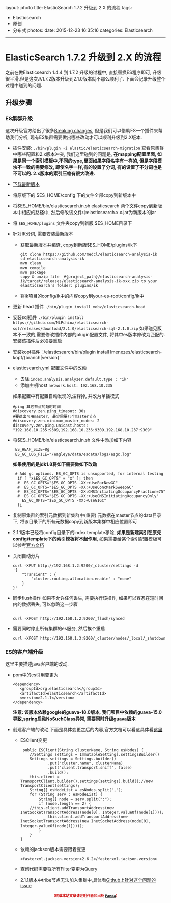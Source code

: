 layout: photo
title: ElasticSearch 1.7.2 升级到 2.X 的流程
tags:
  - Elasticsearch
  - 原创
  - 分布式
photos:
date: 2015-12-23 16:35:16
categories: Elasticsearch
---

# ElasticSearch 1.7.2 升级到 2.X 的流程

之前在做Elasticsearch 1.4.4 到 1.7.2 升级的过程中, 直接替换ES程序即可, 升级很平滑.但是这次从1.7.2版本升级到2.1.0版本就不那么顺利了. 下面会记录升级整个过程中碰到的问题.

<!--more-->

## 升级步骤

### ES集群升级

这次升级官方给出了很多[Breaking changes](https://www.elastic.co/guide/en/elasticsearch/reference/master/breaking-changes.html), 但是我们可以借助ES一个插件来帮助我们分析, 现有ES集群需要做出哪些改动才可以顺利升级到2.X版本.

* 插件安装: `./bin/plugin -i elastic/elasticsearch-migration`
	查看原集群中哪些配置和2.x版本冲突, 我们这里碰到的问题是, **在mapping配置里面, 如果是同一个索引模板中,不同的type,里面如果字段名字有一样的, 但是字段模块不一致的需要修改, 即使名字一样,有的设置了分词, 有的设置了不分词也是不可以的. 2.x版本的索引压缩有很大改进.** 

* [下载最新版本](https://download.elasticsearch.org/elasticsearch/release/org/elasticsearch/distribution/zip/elasticsearch/2.1.1/elasticsearch-2.1.1.zip)

* 将原版下的 $ES_HOME/config 下的文件全部copy到新版本中

* 将$ES_HOME/bin/elasticsearch.in.sh elasticsearch 两个文件copy到新版本中相应的路径中, 然后修改该文件中elasticsearch.x.x.jar为新版本的jar

* 将 `$ES_HOME/plugins` 文件夹copy到新版 $ES_HOME目录下

* 针对IK分词, 需要安装最新版本
	* 获取最新版本并编译, copy到新版$ES_HOME/plugins/ik下
	
		```
		git clone https://github.com/medcl/elasticsearch-analysis-ik
		cd elasticsearch-analysis-ik
		mvn clean
		mvn compile
		mvn package
		copy & unzip file  #{project_path}/elasticsearch-analysis-ik/target/releases/elasticsearch-analysis-ik-xxx.zip to your elasticsearch's folder: plugins/ik
		```

	* 将ik项目的config/ik中的内容copy到your-es-root/config/ik中
	
* 更新 head 插件
	`./bin/plugin install mobz/elasticsearch-head`
	
* 安装sql插件
	`./bin/plugin install https://github.com/NLPchina/elasticsearch-sql/releases/download/2.1.0/elasticsearch-sql-2.1.0.zip`
	如果碰见版本不一致的,需要修改插件内部的plugin配置文件, 将其中es版本修改为匹配的.
	安装该插件后必须要重启
	
* 安装kopf插件
	'./elasticsearch/bin/plugin install lmenezes/elasticsearch-kopf/{branch|version}'
	
* elasticsearch.yml 配置文件中的改动
	* 去除 `index.analysis.analyzer.default.type : "ik"`
	* 添加主机host `network.host: 192.168.10.235`

	如果配置中有配置自动发现的,注释掉, 并改为单播模式
	
	```
	#ping 其它节点的超时时间
	#discovery.zen.ping_timeout: 30s
	#要选出可用master, 最少需要几个master节点
	#discovery.zen.minimum_master_nodes: 2
	discovery.zen.ping.unicast.hosts: "192.168.10.235:9309,192.168.10.236:9309,192.168.10.237:9309"
	```

* 将$ES_HOME/bin/elasticsearch.in.sh 文件中添加如下内容
	
	```
	 ES_HEAP_SIZE=8g
	 ES_GC_LOG_FILE="/eagleye/data/esdata/logs/esgc.log"
   ```
  	**如果使用的是jdk1.8将如下需要做如下改动**
   
  ```
   # Add gc options. ES_GC_OPTS is unsupported, for internal testing
	if [ "x$ES_GC_OPTS" = "x" ]; then
	#  ES_GC_OPTS="$ES_GC_OPTS -XX:+UseParNewGC"
	#  ES_GC_OPTS="$ES_GC_OPTS -XX:+UseConcMarkSweepGC"
	#  ES_GC_OPTS="$ES_GC_OPTS -XX:CMSInitiatingOccupancyFraction=75"
	#  ES_GC_OPTS="$ES_GC_OPTS -XX:+UseCMSInitiatingOccupancyOnly"
	  ES_GC_OPTS="$ES_GC_OPTS -XX:+UseG1GC"
	fi
  ```
	
* 复制原集群的索引元数据到新集群中(重要)
	元数据在master节点的data目录下, 将该目录下的所有元数据copy到新版本集群中相应位置即可
	
* 2.1.1版本已经将config目录下的index template移除, **如果是新建索引在原先config/template下的索引模板将不起作用**, 如果需要给某个索引配置模板可以参考[官方文档](https://www.elastic.co/guide/en/elasticsearch/reference/current/indices-templates.html#indices-templates)

* 关闭自动分片

	```
	curl -XPUT http://192.168.1.2:9200/_cluster/settings -d 
	'{ 
		"transient" : { 
			"cluster.routing.allocation.enable" : "none" 
	  	} 
	}'
	```
* 同步flush操作
	如果不允许任何丢失, 需要执行该操作, 如果可以容忍在短时间内的数据丢失, 可以忽略这一步骤
	
	```
	
	curl -XPOST http://192.168.1.2:9200/_flush/synced
	```
* 需要同时停止所有集群的es服务, 然后挨个重启
	
	```
	curl -XPOST http://192.168.1.3:9200/_cluster/nodes/_local/_shutdown
	```



### ES的客户端升级

这里主要描述java客户端的改动.

* pom中的es引用变更为

	```
	<dependency>
       <groupId>org.elasticsearch</groupId>
       <artifactId>elasticsearch</artifactId>
       <version>2.1.1</version>
   </dependency>
	```

	**注意: 该版本依赖google的guava-18.0版本, 我们项目中依赖的guava-15.0导致,spring启动NoSuchClass异常, 需要同时升级guava版本**

* 创建客户端的改动,下面是具体变更之后的内容,官方文档可以看这具体看[这里](https://www.elastic.co/guide/en/elasticsearch/reference/current/breaking_20_java_api_changes.html#_query_filter_refactoring)
	
	* ESClient变更
	
		```
		 public ESClient(String clusterName, String esNodes) {
			//Settings settings = ImmutableSettings.settingsBuilder()
	        Settings settings = Settings.builder()
	                .put("cluster.name", clusterName)
	                .put("client.transport.sniff", false)
	                .build();
	        this.client = TransportClient.builder().settings(settings).build();//new TransportClient(settings);
	        String[] esNodeList = esNodes.split(",");
	        for (String serv : esNodeList) {
	            String[] node = serv.split(":");
	            if (node.length == 2) {
			//this.client.addTransportAddress(new InetSocketTransportAddress(node[0], Integer.valueOf(node[1])));
	                this.client.addTransportAddress(new InetSocketTransportAddress(new InetSocketAddress(node[0], Integer.valueOf(node[1]))));
	            }
	        }
	    }
		
		```
	* 依赖的jackson版本需要跟着变更
	
		```
		<fasterxml.jackson.version>2.6.2</fasterxml.jackson.version>
		```
	* 查询代码需要将所有Filter变更为Query
	* 2.1.1版本中tribe节点无法加入集群中,具体看[Github上针对这个问题的issue](https://github.com/elastic/elasticsearch/issues/15373)

	
	


	
<div style="margin-top: 15px; font-size: 11px;color: #cc0000;"><p align="center"><strong>（转载本站文章请注明作者和出处 <a href="http://siye1982.github.io">Panda</a>）</strong></p></div>

